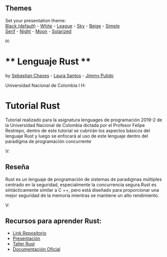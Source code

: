 <section id="themes">
	<h2>Themes</h2>
		<p>
			Set your presentation theme: <br>
			<!-- Hacks to swap themes after the page has loaded. Not flexible and only intended for the reveal.js demo deck. -->
			<a href="#" onclick="document.getElementById('theme').setAttribute('href','css/theme/black.css'); return false;">Black (default)</a> -
			<a href="#" onclick="document.getElementById('theme').setAttribute('href','css/theme/white.css'); return false;">White</a> -
			<a href="#" onclick="document.getElementById('theme').setAttribute('href','css/theme/league.css'); return false;">League</a> -
			<a href="#" onclick="document.getElementById('theme').setAttribute('href','css/theme/sky.css'); return false;">Sky</a> -
			<a href="#" onclick="document.getElementById('theme').setAttribute('href','css/theme/beige.css'); return false;">Beige</a> -
			<a href="#" onclick="document.getElementById('theme').setAttribute('href','css/theme/simple.css'); return false;">Simple</a> <br>
			<a href="#" onclick="document.getElementById('theme').setAttribute('href','css/theme/serif.css'); return false;">Serif</a> -
			<a href="#" onclick="document.getElementById('theme').setAttribute('href','css/theme/night.css'); return false;">Night</a> -
			<a href="#" onclick="document.getElementById('theme').setAttribute('href','css/theme/moon.css'); return false;">Moon</a> -
			<a href="#" onclick="document.getElementById('theme').setAttribute('href','css/theme/solarized.css'); return false;">Solarized</a>
		</p>
</section>

H:

# ** Lenguaje Rust ** 

by  [Sebastian Chaves](https://github.com/adamantwharf) - [Laura Santos](https://github.com/lsfinite) - [Jimmy Pulido](https://github.com/jiapulidoar)

Universidad Nacional de Colombia
I
H:

# Tutorial Rust 

Tutorial realizado para la asignatura lenguages de programación 2019-2 de la Universidad Nacional de Colombia dictada por el Profesor Felipe Restrepo, dentro de este tutorial se cubrirán los aspectos básicos del lenguaje Rust y luego se enfocará al uso de este lenguaje dentro del paradigma de programación concurrente


V:

## Reseña 

Rust es un lenguaje de programación de sistemas de paradigmas múltiples centrado en la seguridad, especialmente la concurrencia segura.Rust es sintácticamente similar a C ++, pero está diseñado para proporcionar una mejor seguridad de la memoria mientras se mantiene un alto rendimiento.

V: 
<!-- .slide: data-background="#7E2121"  -->
## Recursos para aprender Rust:

* [Link Repositorio](https://github.com/FutureUN/RustTutorial/)
* [Presentación](https://futureun.github.io/RustTutorial/#/themes)
* [Taller Rust](https://docs.google.com/document/d/129_IjcLVAvnH10cSYi1EZsEurrqqiDX7-dGC3tGyP-8/edit?usp=sharing)
* [Documentación Oficial](https://doc.rust-lang.org/book/)


